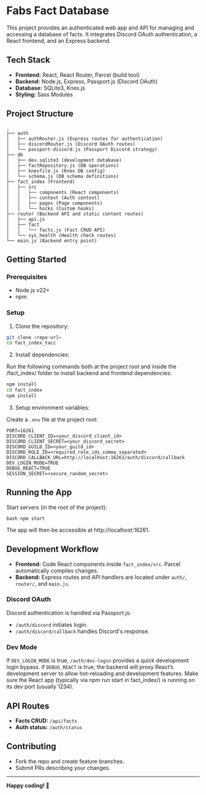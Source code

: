 # Fabs Fact Database

This project provides an authenticated web app and API for managing and accessing a database of facts. It integrates Discord OAuth authentication, a React frontend, and an Express backend.

## Tech Stack

* **Frontend:** React, React Router, Parcel (build tool)
* **Backend:** Node.js, Express, Passport.js (Discord OAuth)
* **Database:** SQLite3, Knex.js
* **Styling:** Sass Modules

## Project Structure

```
.
├── auth
│   ├── authRouter.js (Express routes for authentication)
│   ├── discordRouter.js (Discord OAuth routes)
│   └── passport-discord.js (Passport Discord strategy)
├── db
│   ├── dev.sqlite3 (development database)
│   ├── factRepository.js (DB operations)
│   ├── knexfile.js (Knex DB config)
│   └── schema.js (DB schema definitions)
├── fact_index (Frontend)
│   ├── src
│   │   ├── components (React components)
│   │   ├── context (Auth context)
│   │   ├── pages (Page components)
│   │   └── hocks (Custom hooks)
├── router (Backend API and static content routes)
│   ├── api.js
│   ├── fact
│   │   └── facts.js (Fact CRUD API)
│   └── sys_health (Health check routes)
└── main.js (Backend entry point)
```

## Getting Started

### Prerequisites

* Node.js v22+
* npm

### Setup

1. Clone the repository:

```bash
git clone <repo-url>
cd fact_index_tacc
```

2. Install dependencies:

Run the following commands both at the project root and inside the /fact_index/ folder to install backend and frontend dependencies:
```bash
npm install
cd fact_index
npm install
```

3. Setup environment variables:

Create a `.env` file at the project root:

```env
PORT=16261
DISCORD_CLIENT_ID=<your_discord_client_id>
DISCORD_CLIENT_SECRET=<your_discord_secret>
DISCORD_GUILD_ID=<your_guild_id>
DISCORD_ROLE_ID=<required_role_ids_comma_separated>
DISCORD_CALLBACK_URL=http://localhost:16261/auth/discord/callback
DEV_LOGIN_MODE=TRUE
DEBUG_REACT=TRUE
SESSION_SECRET=<secure_random_secret>
```

## Running the App

Start servers (in the root of the project):

```bash npm start```

The app will then be accessible at http://localhost:16261.

## Development Workflow

* **Frontend:** Code React components inside `fact_index/src`. Parcel automatically compiles changes.
* **Backend:** Express routes and API handlers are located under `auth/`, `router/`, and `main.js`.

### Discord OAuth

Discord authentication is handled via Passport.js:

* `/auth/discord` initiates login.
* `/auth/discord/callback` handles Discord's response.

### Dev Mode

If `DEV_LOGIN_MODE` is true, `/auth/dev-login` provides a quick development login bypass.
if `DEBUG_REACT` is true, the backend will proxy React’s development server to allow hot-reloading and development features.
Make sure the React app (typically via npm run start in fact_index/) is running on its dev port (usually 1234).
## API Routes

* **Facts CRUD:** `/api/facts`
* **Auth status:** `/auth/status`


## Contributing

* Fork the repo and create feature branches.
* Submit PRs describing your changes.

---

**Happy coding! 🎉**
